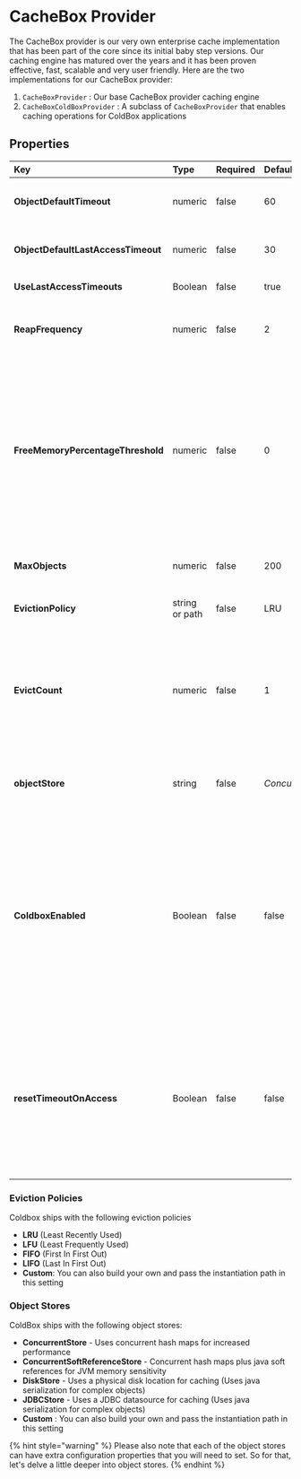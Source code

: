 # CacheBox Provider

The CacheBox provider is our very own enterprise cache implementation that has been part of the core since its initial baby step versions. Our caching engine has matured over the years and it has been proven effective, fast, scalable and very user friendly. Here are the two implementations for our CacheBox provider:

1. `CacheBoxProvider` : Our base CacheBox provider caching engine
2. `CacheBoxColdBoxProvider` : A subclass of `CacheBoxProvider` that enables caching operations for ColdBox applications

## Properties

| Key | Type | Required | Default | Description |
| :--- | :--- | :--- | :--- | :--- |
| **ObjectDefaultTimeout** | numeric | false | 60 | The default lifespan of an object in minutes |
| **ObjectDefaultLastAccessTimeout** | numeric | false | 30 | The default last access or idle timeout in minutes |
| **UseLastAccessTimeouts** | Boolean | false | true | Use or not idle timeouts |
| **ReapFrequency** | numeric | false | 2 | The delay in minutes to produce a cache reap \(Not guaranteed\) |
| **FreeMemoryPercentageThreshold** | numeric | false | 0 | The numerical percentage threshold of free JVM memory to have available before caching. If the JVM free memory falls below this setting, the cache will run the eviction policies in order to cache new objects. \(0=Unlimited\) |
| **MaxObjects** | numeric | false | 200 | The maximum number of objects for the cache |
| **EvictionPolicy** | string or path | false | LRU | The eviction policy algorithm class to use.\* |
| **EvictCount** | numeric | false | 1 | The number of objects to evict once an execution of the policy is requested. You can increase this to make your evictions more aggressive |
| **objectStore** | string | false | _ConcurrentStore_ | ConcurrentStore     The object store to use for caching objects.\*\* |
| **ColdboxEnabled** | Boolean | false | false | A flag that switches on/off the usage of either a plain vanilla CacheBox provider or a ColdBox enhanced provider. This must be true when used within a ColdBox application and it applies for the default cache ONLY. |
| **resetTimeoutOnAccess** | Boolean | false | false | If true, then when cached objects are retrieved their timeout will be reset to its original value and thus elongating the survival strategy of the items. Much how session storages work. |

### Eviction Policies

Coldbox ships with the following eviction policies

* **LRU** \(Least Recently Used\)
* **LFU** \(Least Frequently Used\)
* **FIFO** \(First In First Out\)
* **LIFO** \(Last In First Out\)
* **Custom**: You can also build your own and pass the instantiation path in this setting

### Object Stores

ColdBox ships with the following object stores:

* **ConcurrentStore** - Uses concurrent hash maps for increased performance
* **ConcurrentSoftReferenceStore** - Concurrent hash maps plus java soft references for JVM memory sensitivity
* **DiskStore** - Uses a physical disk location for caching \(Uses java serialization for complex objects\)
* **JDBCStore** - Uses a JDBC datasource for caching \(Uses java serialization for complex objects\)
* **Custom** : You can also build your own and pass the instantiation path in this setting

{% hint style="warning" %}
Please also note that each of the object stores can have extra configuration properties that you will need to set. So for that, let's delve a little deeper into object stores.
{% endhint %}

